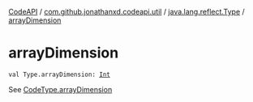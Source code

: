 [CodeAPI](../../index.md) / [com.github.jonathanxd.codeapi.util](../index.md) / [java.lang.reflect.Type](index.md) / [arrayDimension](.)

# arrayDimension

`val Type.arrayDimension: `[`Int`](https://kotlinlang.org/api/latest/jvm/stdlib/kotlin/-int/index.html)

See [CodeType.arrayDimension](../../com.github.jonathanxd.codeapi.type/-code-type/array-dimension.md)

